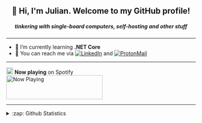 <h2 align="center">👋 Hi, I'm Julian. Welcome to my GitHub profile!</h2>
<h5 align="center">tinkering with single-board computers, self-hosting and other stuff</h5>

---

- 🌱 I’m currently learning **.NET Core**
- 📧 You can reach me via <a href="https://www.linkedin.com/in/vantriel"><img src="https://img.shields.io/badge/LinkedIn--_.svg?style=social&logo=linkedin" alt="LinkedIn"></a> and <a href="mailto:julian.vantriel@protonmail.com"><img src="https://img.shields.io/badge/ProtonMail-julian.vantriel@protonmail.com-informational?style=flat&logo=ProtonMail" alt="ProtonMail"></a>

---

<img height="18" width="18" src="https://cdn.jsdelivr.net/npm/simple-icons@v3/icons/spotify.svg" /> <b>Now playing</b> on Spotify<br>
<a href="https://spotify-nowplaying-vantriel.vercel.app/now-playing?open">
    <img src="https://spotify-nowplaying-vantriel.vercel.app/now-playing" width="256" height="64" alt="Now Playing">
</a>

---

<details>
    <summary>:zap: Github Statistics</summary>
    <img align="left" src="https://github-readme-stats.vercel.app/api?username=vantriel&show_icons=true" alt="vantriel" />
</details>



